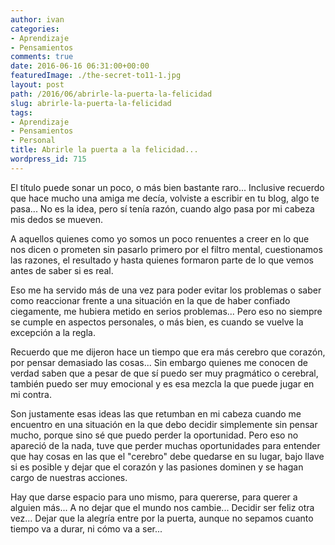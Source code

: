 ```yaml
---
author: ivan
categories:
- Aprendizaje
- Pensamientos
comments: true
date: 2016-06-16 06:31:00+00:00
featuredImage: ./the-secret-to11-1.jpg
layout: post
path: /2016/06/abrirle-la-puerta-la-felicidad
slug: abrirle-la-puerta-la-felicidad
tags:
- Aprendizaje
- Pensamientos
- Personal
title: Abrirle la puerta a la felicidad...
wordpress_id: 715
---
```


El título puede sonar un poco, o más bien bastante raro... Inclusive recuerdo que hace mucho una amiga me decía, volviste a escribir en tu blog, algo te pasa... No es la idea, pero sí tenía razón, cuando algo pasa por mi cabeza mis dedos se mueven.

A aquellos quienes como yo somos un poco renuentes a creer en lo que nos dicen o prometen sin pasarlo primero por el filtro mental, cuestionamos las razones, el resultado y hasta quienes formaron parte de lo que vemos antes de saber si es real.

Eso me ha servido más de una vez para poder evitar los problemas o saber como reaccionar frente a una situación en la que de haber confiado ciegamente, me hubiera metido en serios problemas... Pero eso no siempre se cumple en aspectos personales, o más bien, es cuando se vuelve la excepción a la regla.

Recuerdo que me dijeron hace un tiempo que era más cerebro que corazón, por pensar demasiado las cosas... Sin embargo quienes me conocen de verdad saben que a pesar de que sí puedo ser muy pragmático o cerebral, también puedo ser muy emocional y es esa mezcla la que puede jugar en mi contra.

Son justamente esas ideas las que retumban en mi cabeza cuando me encuentro en una situación en la que debo decidir simplemente sin pensar mucho, porque sino sé que puedo perder la oportunidad. Pero eso no apareció de la nada, tuve que perder muchas oportunidades para entender que hay cosas en las que el "cerebro" debe quedarse en su lugar, bajo llave si es posible y dejar que el corazón y las pasiones dominen y se hagan cargo de nuestras acciones.

Hay que darse espacio para uno mismo, para quererse, para querer a alguien más... A no dejar que el mundo nos cambie... Decidir ser feliz otra vez... Dejar que la alegría entre por la puerta, aunque no sepamos cuanto tiempo va a durar, ni cómo va a ser...
